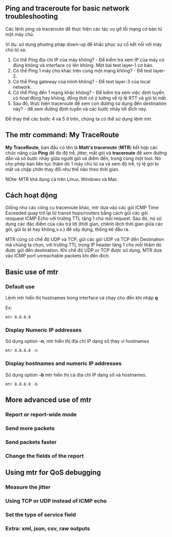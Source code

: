 

## Ping and traceroute for basic network troubleshooting

Các lệnh ping và traceroute để thực hiện các tác vụ gỡ lỗi mạng cơ bản từ một máy chủ.

Ví dụ: sử dụng phương pháp down-up để khắc phục sự cố kết nối với máy chủ từ xa:

1. Có thể Ping địa chỉ IP của máy không? - Để kiểm tra xem IP của máy có đúng không và interface có lên không. Một bài test layer-1 cơ bản. 
2. Có thể Ping 1 máy chủ khác trên cùng một mạng không? - Để test layer-2.
3. Có thể Ping gateway của mình không? - Để test layer-3 của local network.
4. Có thể Ping đến 1 mạng khác không? - Để kiểm tra xem việc định tuyến có hoạt động hay không, đồng thời có ý tưởng về tỷ lệ RTT và gói bị mất.
5. Sau đó, thực hiện traceroute để xem con đường sử dụng đến destination này? - để xem đường định tuyến và các bước nhảy tới đích này.

Để thay thế các bước 4 và 5 ở trên, chúng ta có thể sử dụng lệnh mtr.

## The mtr command: My TraceRoute

**My TraceRoute**, ban đầu có tên là **Matt's traceroute** (**MTR**) kết hợp các chức năng của **Ping** để đo độ trễ, jitter, mất gói và **traceroute** để xem đường dẫn và só bước nhảy giữa người gửi và điểm đến, trong cùng một tool. Nó cho phép bạn liên tục thăm dò 1 máy chủ từ xa và xem độ trễ, tỷ lệ gói bị mất và chập chờn thay đổi như thế nào theo thời gian.

NOte: MTR khả dụng cả trên Linux, Windows và Mac.

## Cách hoạt động

Giống như các công cụ traceroute khác, mtr dựa vào các gói ICMP Time Exceeded quay trở lại từ transit hops/routers bằng cách gửi các gói resquest ICMP Echo với trường TTL tăng 1 cho mỗi request. Sau đó, nó sử dụng các đặc điểm của câu trả lời (thời gian, chênh lệch thời gian giữa các gói, gói bị át hay không,v.v.) để xây dựng, thống kê đầu ra.

MTR cũng có chế độ UDP và TCP, gửi các gói UDP và TCP đến Destination mà chúng ta chọn, với trường TTL trong IP header tăng 1 cho mỗi thăm dò được gửi đến destination. Khi chế độ UDP or TCP được sử dụng, MTR dựa vào ICMP port unreachable packets khi đến đích.

## Basic use of mtr

### Default use
Lệnh mtr hiển thị hostnames trong interface và chạy cho đến khi nhập **q**

Ex:
```
mtr 8.8.8.8
```

### Display Numeric IP addresses

Sử dụng option **-n**, mtr hiển thị địa chỉ IP dạng số thay vì hostnames

```
mtr 8.8.8.8 -n
```

### Display hostnames and numeric IP addresses

Sử dụng option **-b** mtr hiển thị cả địa chỉ IP dạng số và hostnames.

```
mtr 8.8.8.8 -b
```

## More advanced use of mtr
### Report or report-wide mode


### Send more packets


### Send packets faster


### Change the fields of the report


## Using mtr for QoS debugging


### Measure the jitter


### Using TCP or UDP instead of ICMP echo


### Set the type of service field


### Extra: xml, json, csv, raw outputs